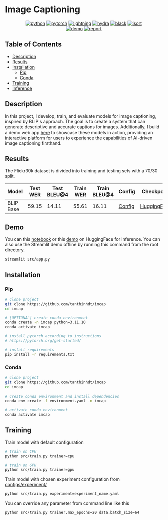 # Image Captioning

<div align="center">

[![python](https://img.shields.io/badge/-Python_3.11.10-blue?logo=python&logoColor=white)](https://www.python.org/downloads/)
[![pytorch](https://img.shields.io/badge/Torch_2.5.1-ee4c2c?logo=pytorch&logoColor=white)](https://pytorch.org/get-started/locally/)
[![lightning](https://img.shields.io/badge/-Lightning_2.4.0-792ee5?logo=pytorchlightning&logoColor=white)](https://pytorchlightning.ai/)
[![hydra](https://img.shields.io/badge/Config-Hydra_1.3-89b8cd)](https://hydra.cc/)
[![black](https://img.shields.io/badge/Code%20Style-Black-black.svg?labelColor=gray)](https://black.readthedocs.io/en/stable/)
[![isort](https://img.shields.io/badge/%20imports-isort-%231674b1)](https://pycqa.github.io/isort/) </br>
[![demo](https://img.shields.io/badge/Demo-HuggingFace-F7DF1E)](https://huggingface.co/spaces/tanthinhdt/IMCAP)
[![report](https://img.shields.io/badge/Report-Wandb-F7DF1E)](https://huggingface.co/spaces/tanthinhdt/IMCAP)

</div>

## Table of Contents

- [Description](#description)
- [Results](#results)
- [Installation](#installation)
  - [Pip](#pip)
  - [Conda](#conda)
- [Training](#training)
- [Inference](#inference)

## Description

In this project, I develop, train, and evaluate models for image captioning, inspired by BLIP's approach. The goal is to create a system that can generate descriptive and accurate captions for images. Additionally, I build a demo web app [here](https://huggingface.co/spaces/tanthinhdt/IMCAP) to showcase these models in action, providing an interactive platform for users to experience the capabilities of AI-driven image captioning firsthand.

## Results

The Flickr30k dataset is divided into training and testing sets with a 70/30 split.

| Model | Test WER | Test BLEU@4 | Train WER | Train BLEU@4 | Config | Checkpoint | Report | Paper |
| ----- | --------- | ------------ | -------- | ----------- | ------ | ---------- | ------ | ----- |
| BLIP Base | 59.15 | 14.11 | 55.61 | 16.11 | [Config](configs/experiment/flickr30k_blip-base_v2-0.yaml) | [HuggingFace]([tanthinhdt/blip-base_with-pretrained_flickr30k](https://huggingface.co/tanthinhdt/blip-base_with-pretrained_flickr30k)) | [Wandb](https://wandb.ai/tanthinhdt24/IMCAP/reports/BLIP-Base--VmlldzoxMDAwNzI5Mw) | [Arxiv](https://arxiv.org/abs/2201.12086) |

## Demo

You can this [notebook](notebooks/inference.ipynb) or this [demo](https://huggingface.co/spaces/tanthinhdt/IMCAP) on HuggingFace for inference. You can also use the Streamlit demo offline by running this command from the root directory.

```
streamlit src/app.py
```

## Installation

### Pip

```bash
# clone project
git clone https://github.com/tanthinhdt/imcap
cd imcap

# [OPTIONAL] create conda environment
conda create -n imcap python=3.11.10
conda activate imcap

# install pytorch according to instructions
# https://pytorch.org/get-started/

# install requirements
pip install -r requirements.txt
```

### Conda

```bash
# clone project
git clone https://github.com/tanthinhdt/imcap
cd imcap

# create conda environment and install dependencies
conda env create -f environment.yaml -n imcap

# activate conda environment
conda activate imcap
```

## Training

Train model with default configuration

```bash
# train on CPU
python src/train.py trainer=cpu

# train on GPU
python src/train.py trainer=gpu
```

Train model with chosen experiment configuration from [configs/experiment/](configs/experiment/)

```bash
python src/train.py experiment=experiment_name.yaml
```

You can override any parameter from command line like this

```bash
python src/train.py trainer.max_epochs=20 data.batch_size=64
```
